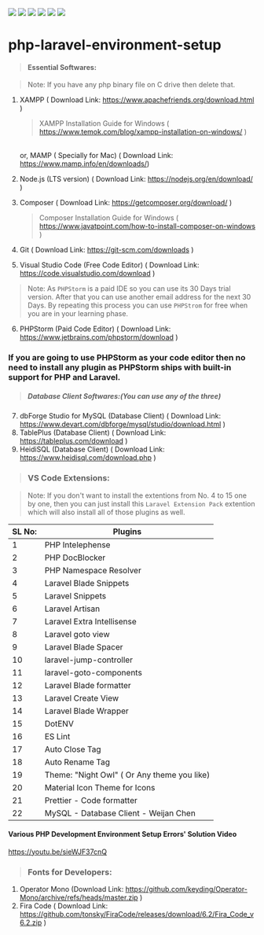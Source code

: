 <img src="https://img.shields.io/badge/php-%23777BB4.svg?style=for-the-badge&logo=php&logoColor=white"/>
<img src="https://img.shields.io/badge/laravel-%23FF2D20.svg?style=for-the-badge&logo=laravel&logoColor=white"/>
<img src="https://img.shields.io/badge/Visual%20Studio%20Code-0078d7.svg?style=for-the-badge&logo=visual-studio-code&logoColor=white"/>
<img src="https://img.shields.io/badge/phpstorm-143?style=for-the-badge&logo=phpstorm&logoColor=black&color=black&labelColor=darkorchid"/>
<img src="https://img.shields.io/badge/node.js-%23339933.svg?style=for-the-badge&logo=node.js&logoColor=white"/>
<img src="https://img.shields.io/badge/composer-%230A0A0A.svg?style=for-the-badge&logo=composer&logoColor=white"/>


# php-laravel-environment-setup
> #### Essential Softwares:

> Note: If you have any php binary file on C drive then delete that.

1. XAMPP ( Download Link: https://www.apachefriends.org/download.html )

   > XAMPP Installation Guide for Windows ( https://www.temok.com/blog/xampp-installation-on-windows/ )

   <br> or, MAMP ( Specially for Mac) ( Download Link: https://www.mamp.info/en/downloads/)

2. Node.js (LTS version) ( Download Link: https://nodejs.org/en/download/ )
3. Composer ( Download Link: https://getcomposer.org/download/ )
   > Composer Installation Guide for Windows ( https://www.javatpoint.com/how-to-install-composer-on-windows )
4. Git ( Download Link: https://git-scm.com/downloads )
5. Visual Studio Code (Free Code Editor) ( Download Link: https://code.visualstudio.com/download )

> Note: As `PHPStorm` is a paid IDE so you can use its 30 Days trial version. After that you can use another email address for the next 30 Days. By repeating this process you can use `PHPStrom` for free when you are in your learning phase.

6. PHPStorm (Paid Code Editor) ( Download Link: https://www.jetbrains.com/phpstorm/download )

### If you are going to use PHPStorm as your code editor then no need to install any plugin as PHPStorm ships with built-in support for PHP and Laravel.

> ##### Database Client Softwares:(You can use any of the three)

7. dbForge Studio for MySQL (Database Client) ( Download Link: https://www.devart.com/dbforge/mysql/studio/download.html )
8. TablePlus (Database Client) ( Download Link: https://tableplus.com/download )
9. HeidiSQL (Database Client) ( Download Link: https://www.heidisql.com/download.php )

> ### VS Code Extensions:

> Note: If you don't want to install the extentions from No. 4 to 15 one by one, then you can just install this `Laravel Extension Pack` extention which will also install all of those plugins as well.

| SL No: | Plugins                                     |
| ------ | ------------------------------------------- |
| 1      | PHP Intelephense                            |
| 2      | PHP DocBlocker                              |
| 3      | PHP Namespace Resolver                      |
| 4      | Laravel Blade Snippets                      |
| 5      | Laravel Snippets                            |
| 6      | Laravel Artisan                             |
| 7      | Laravel Extra Intellisense                  |
| 8      | Laravel goto view                           |
| 9      | Laravel Blade Spacer                        |
| 10     | laravel-jump-controller                     |
| 11     | laravel-goto-components                     |
| 12     | Laravel Blade formatter                     |
| 13     | Laravel Create View                         |
| 14     | Laravel Blade Wrapper                       |
| 15     | DotENV                                      |
| 16     | ES Lint                                     |
| 17     | Auto Close Tag                              |
| 18     | Auto Rename Tag                             |
| 19     | Theme: "Night Owl" ( Or Any theme you like) |
| 20     | Material Icon Theme for Icons               |
| 21     | Prettier - Code formatter                   |
| 22     | MySQL - Database Client - Weijan Chen       |

#### Various PHP Development Environment Setup Errors' Solution Video

https://youtu.be/sieWJF37cnQ

> ### Fonts for Developers:

1. Operator Mono (Download Link: https://github.com/keyding/Operator-Mono/archive/refs/heads/master.zip )
2. Fira Code ( Download Link: https://github.com/tonsky/FiraCode/releases/download/6.2/Fira_Code_v6.2.zip )
